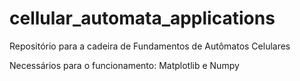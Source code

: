 # cellular_automata_applications
Repositório para a cadeira de Fundamentos de Autômatos Celulares

Necessários para o funcionamento: Matplotlib e Numpy
